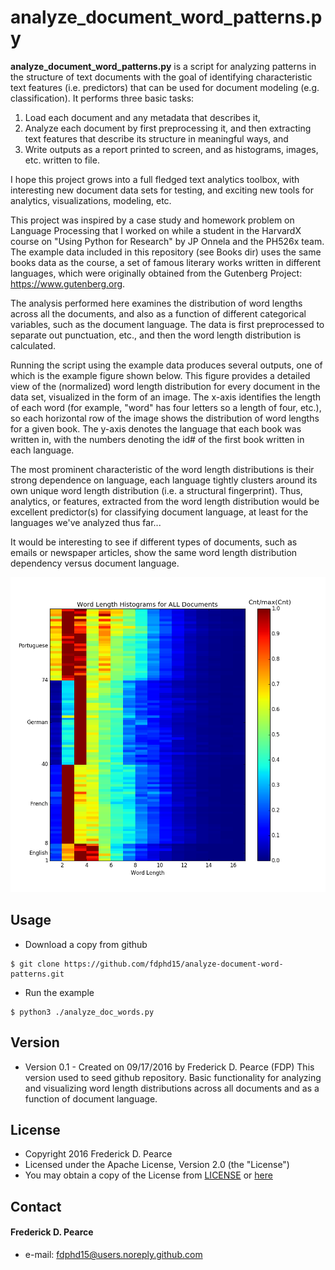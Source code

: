 analyze_document_word_patterns.py
======
**analyze_document_word_patterns.py** is a script for analyzing patterns in the
structure of text documents with the goal of identifying characteristic 
text features (i.e. predictors) that can be used for document modeling (e.g. 
classification). It performs three basic tasks:

1) Load each document and any metadata that describes it, 
2) Analyze each document by first preprocessing it, and then extracting text 
features that describe its structure in meaningful ways, and 
3) Write outputs as a report printed to screen, and as histograms, images, etc. 
written to file. 

I hope this project grows into a full fledged text analytics toolbox, with 
interesting new document data sets for testing, and exciting new tools for 
analytics, visualizations, modeling, etc.

This project was inspired by a case study and homework problem on Language 
Processing that I worked on while a student in the HarvardX course on "Using
Python for Research" by JP Onnela and the PH526x team. The example data 
included in this repository (see Books dir) uses the same books data as the 
course, a set of famous literary works written in different languages, which 
were originally obtained from the Gutenberg Project: https://www.gutenberg.org.  

The analysis performed here examines the distribution of word lengths across 
all the documents, and also as a function of different categorical variables, 
such as the document language. The data is first preprocessed to separate out 
punctuation, etc., and then the word length distribution is calculated.  

Running the script using the example data produces several outputs, one of which
is the example figure shown below.  This figure provides a detailed view of the 
(normalized) word length distribution for every document in the data set, 
visualized in the form of an image. The x-axis identifies the length of each 
word (for example, "word" has four letters so a length of four, etc.), so each 
horizontal row of the image shows the distribution of word lengths for a given 
book.  The y-axis denotes the language that each book was written in, with the 
numbers denoting the id# of the first book written in each language.

The most prominent characteristic of the word length distributions is their 
strong dependence on language, each language tightly clusters around its own 
unique word length distribution (i.e. a structural fingerprint).  Thus, 
analytics, or features, extracted from the word length distribution would 
be excellent predictor(s) for classifying document language, at least for the 
languages we've analyzed thus far...

It would be interesting to see if different types of documents, such as emails 
or newspaper articles, show the same word length distribution dependency versus 
document language.

![Example Figure](https://github.com/fdphd15/analyze-document-word-patterns/blob/master/word_length_alldocs_img.png)

## Usage
* Download a copy from github

```
$ git clone https://github.com/fdphd15/analyze-document-word-patterns.git
```

* Run the example

```
$ python3 ./analyze_doc_words.py
```

## Version 
* Version 0.1 - Created on 09/17/2016 by Frederick D. Pearce (FDP)
                This version used to seed github repository.
                Basic functionality for analyzing and visualizing word 
                length distributions across all documents and as a function
                of document language.
## License 

* Copyright 2016 Frederick D. Pearce
* Licensed under the Apache License, Version 2.0 (the "License")
* You may obtain a copy of the License from
[LICENSE](https://github.com/fdphd15/analyze-document-word-patterns/blob/master/LICENSE.md) or
[here](http://www.apache.org/licenses/LICENSE-2.0)
 
## Contact
#### Frederick D. Pearce
* e-mail: fdphd15@users.noreply.github.com

